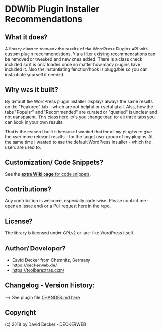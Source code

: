 # DDWlib Plugin Installer Recommendations

## What it does?

A library class to to tweak the results of the WordPress Plugins API with custom plugin recommendations. Via a filter existing recommendations can be removed or tweaked and new ones added. There is a class check included so it is only loaded once no matter how many plugins have included it. Also the instantiating function/hook is pluggable so you can instantiate yourself if needed.


## Why was it built?

By default the WordPress plugin installer displays always the same results on the "Featured" tab - which are not helpful or useful at all. Also, how the tabs "Popular" and "Recommended" are curated or "queried" is unclear and not transparent. This class here let's you change that: for all three tabs you can hook in your own results.

That is the reason I built it because I wanted that for all my plugins to give the user more relevant results - for the target user group of my plugins. At the same time I wanted to use the default WordPress installer - which the users are used to.


## Customization/ Code Snippets?

See the [**extra Wiki page** for code snippets](https://github.com/deckerweb/ddwlib-plugin-installer-recommendations/wiki/Customizations:-Code-Snippets).


## Contributions?

Any contribution is welcome, especially code-wise. Please contact me - open an Issue and/ or a Pull request here in the repo.


## License?

The library is licensed under GPLv2 or later like WordPress itself.


## Author/ Developer?

* David Decker from Chemnitz, Germany
* https://deckerweb.de/
* https://toolbarextras.com/


## Changelog - Version History:

--> See plugin file [CHANGES.md here](https://github.com/deckerweb/ddwlib-plugin-installer-recommendations/blob/master/CHANGES.md)


## Copyright

(c) 2018 by David Decker - DECKERWEB